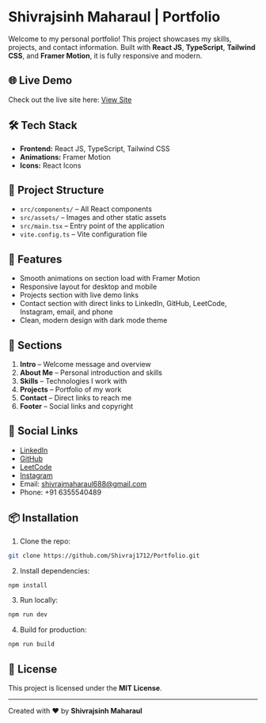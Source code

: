 # Shivrajsinh Maharaul | Portfolio

Welcome to my personal portfolio! This project showcases my skills, projects, and contact information. Built with **React JS**, **TypeScript**, **Tailwind CSS**, and **Framer Motion**, it is fully responsive and modern.

## 🌐 Live Demo

Check out the live site here: [View Site](https://shivrajportfolio.vercel.app/)

## 🛠️ Tech Stack

* **Frontend:** React JS, TypeScript, Tailwind CSS
* **Animations:** Framer Motion
* **Icons:** React Icons

## 📂 Project Structure

* `src/components/` – All React components
* `src/assets/` – Images and other static assets
* `src/main.tsx` – Entry point of the application
* `vite.config.ts` – Vite configuration file

## 🚀 Features

* Smooth animations on section load with Framer Motion
* Responsive layout for desktop and mobile
* Projects section with live demo links
* Contact section with direct links to LinkedIn, GitHub, LeetCode, Instagram, email, and phone
* Clean, modern design with dark mode theme

## 📖 Sections

1. **Intro** – Welcome message and overview
2. **About Me** – Personal introduction and skills
3. **Skills** – Technologies I work with
4. **Projects** – Portfolio of my work
5. **Contact** – Direct links to reach me
6. **Footer** – Social links and copyright

## 🔗 Social Links

* [LinkedIn](https://www.linkedin.com/in/shivrajsinh-maharaul-677379321/)
* [GitHub](https://github.com/Shivraj1712/)
* [LeetCode](https://leetcode.com/u/Shivraj_Operator/)
* [Instagram](https://www.instagram.com/shivraj_maharaul_17/)
* Email: [shivrajmaharaul688@gmail.com](mailto:shivrajmaharaul688@gmail.com)
* Phone: +91 6355540489

## 📦 Installation

1. Clone the repo:

```bash
git clone https://github.com/Shivraj1712/Portfolio.git
```

2. Install dependencies:

```bash
npm install
```

3. Run locally:

```bash
npm run dev
```

4. Build for production:

```bash
npm run build
```

## 📜 License

This project is licensed under the **MIT License**.

---

Created with ❤️ by **Shivrajsinh Maharaul**
